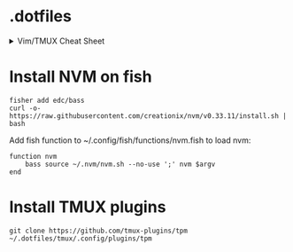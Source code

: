 # .dotfiles

<details>
    <summary>Vim/TMUX Cheat Sheet</summary>
### Vim Cheat Sheet
</details>

# Install NVM on fish
```
fisher add edc/bass
curl -o- https://raw.githubusercontent.com/creationix/nvm/v0.33.11/install.sh | bash
```

Add fish function to ~/.config/fish/functions/nvm.fish to load nvm:
```
function nvm
    bass source ~/.nvm/nvm.sh --no-use ';' nvm $argv
end
```

# Install TMUX plugins 
```git clone https://github.com/tmux-plugins/tpm ~/.dotfiles/tmux/.config/plugins/tpm```
